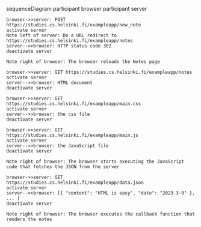 sequenceDiagram
participant browser
participant server

    browser->>server: POST https://studies.cs.helsinki.fi/exampleapp/new_note
    activate server
    Note left of server: Do a URL redirect to https://studies.cs.helsinki.fi/exampleapp/notes
    server-->>browser: HTTP status code 302
    deactivate server

    Note right of browser: The browser reloads the Notes page

    browser->>server: GET https://studies.cs.helsinki.fi/exampleapp/notes
    activate server
    server-->>browser: HTML document
    deactivate server

    browser->>server: GET https://studies.cs.helsinki.fi/exampleapp/main.css
    activate server
    server-->>browser: the css file
    deactivate server

    browser->>server: GET https://studies.cs.helsinki.fi/exampleapp/main.js
    activate server
    server-->>browser: the JavaScript file
    deactivate server

    Note right of browser: The browser starts executing the JavaScript code that fetches the JSON from the server

    browser->>server: GET https://studies.cs.helsinki.fi/exampleapp/data.json
    activate server
    server-->>browser: [{ "content": "HTML is easy", "date": "2023-3-9" }, ... ]
    deactivate server

    Note right of browser: The browser executes the callback function that renders the notes
